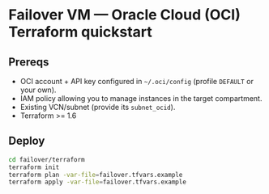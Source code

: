 # Failover VM — Oracle Cloud (OCI) Terraform quickstart

## Prereqs
- OCI account + API key configured in `~/.oci/config` (profile `DEFAULT` or your own).
- IAM policy allowing you to manage instances in the target compartment.
- Existing VCN/subnet (provide its `subnet_ocid`).
- Terraform >= 1.6

## Deploy
```bash
cd failover/terraform
terraform init
terraform plan -var-file=failover.tfvars.example
terraform apply -var-file=failover.tfvars.example